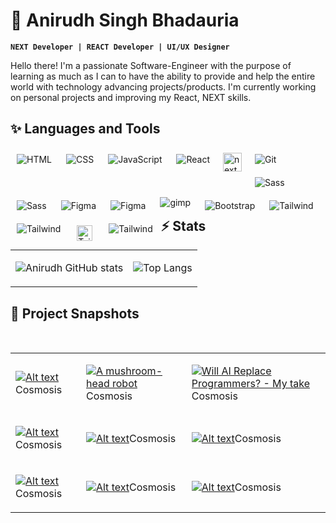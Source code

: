 # 🌃 Anirudh Singh Bhadauria

**`NEXT Developer | REACT Developer | UI/UX Designer`**

Hello there! I'm a passionate Software-Engineer with the purpose of learning as much as I can to have the ability to provide and help the entire world with technology advancing projects/products. I'm currently working on personal projects and improving my React, NEXT skills.

## **✨ Languages and Tools**

<img align="left" alt="HTML" style="padding:10px;" src="https://img.icons8.com/color/30/null/html-5--v1.png" />

<img align="left" alt="CSS" style="padding:10px;" src="https://img.icons8.com/fluency/30/null/css3.png" />

<img align="left" alt="JavaScript" style="padding:10px;" src="https://img.icons8.com/color/30/null/javascript--v1.png" />

<img align="left" alt="React" style="padding:10px;" src="https://img.icons8.com/color/30/null/react-native.png" />

<img align="left" alt="next" width='30px' style="padding:8px;" src="https://firebasestorage.googleapis.com/v0/b/everything-shivpuri-c7a4f.appspot.com/o/next.png?alt=media&token=c96879a5-d28a-4a2d-85b4-fdcb5f95d20c" />

<img align="left" alt="Git" style="padding:10px;" src="https://img.icons8.com/color/30/null/git.png" />

<img align="left" alt="Sass" style="padding:10px;" src="https://img.icons8.com/color-glass/30/null/github--v1.png" />

<img align="left" alt="Sass" style="padding:10px;" src="https://img.icons8.com/color/30/null/sass.png" />

<img align="left" alt="Figma" style="padding:10px;" src="https://img.icons8.com/fluency/28/null/figma.png" />

<img align="left" alt="Figma" style="padding:10px;" src="https://img.icons8.com/color-glass/30/null/behance.png" />

<img align="left" alt="gimp" style="padding:5px 10px;" src="https://img.icons8.com/doodle/40/null/gimp.png" />

<img align="left" alt="Bootstrap" style="padding:10px;" src="https://img.icons8.com/color/30/null/bootstrap.png" />

<img align="left" alt="Tailwind" style="padding:10px;" src="https://img.icons8.com/color/30/null/tailwindcss.png" />

<img align="left" alt="Tailwind" style="padding:10px;" src="https://img.icons8.com/color/30/null/replit.png" />

<img align="left" alt="Tailwind" width='25px' style="padding:13px;" src="https://firebasestorage.googleapis.com/v0/b/everything-shivpuri-c7a4f.appspot.com/o/vecel.png?alt=media&token=321dd0a9-5e6d-4427-8881-fc995d5c1188" />

<img align="left" alt="Tailwind" style="padding:10px;" src="https://img.icons8.com/color/30/null/firebase.png" />
<br/>
<br/>

## **⚡ Stats**

<table border="0" width='100%'>
 <tr>
<td>

![Anirudh GitHub stats](https://github-readme-stats.vercel.app/api?username=AnirudhSinghBhadauria&&hide=contribs&show_icons=true&theme=vision-friendly-dark&hide_border=true)

</td>
<td>

![Top Langs](https://github-readme-stats.vercel.app/api/top-langs/?username=AnirudhSinghBhadauria&hide=html&layout=compact&langs_count=6&theme=vision-friendly-dark&hide_border=true)

</td>
 </tr>
</table>

## **🧨 Project Snapshots**

<table border="0" width='100%'>
 <tr>
<td>

[![Alt text](https://mir-s3-cdn-cf.behance.net/project_modules/1400/03d011164756167.63fc8433e94b4.png 'Cosmosis')](https://digitalocean.com)Cosmosis

</td>
<td>

[![A mushroom-head robot](https://mir-s3-cdn-cf.behance.net/project_modules/1400/03d011164756167.63fc8433e94b4.png 'Codey the Codecademy mascot')](https://codecademy.com)Cosmosis

</td>
<td>

[![Will AI Replace Programmers? - My take](https://mir-s3-cdn-cf.behance.net/project_modules/1400/03d011164756167.63fc8433e94b4.png)](https://www.youtube.com/watch?v=9vjZ2LoerRw)
Cosmosis

</td>
</tr>

 <tr>
<td>

[![Alt text](https://mir-s3-cdn-cf.behance.net/project_modules/1400/03d011164756167.63fc8433e94b4.png 'Cosmosis')](https://digitalocean.com)Cosmosis

</td>
<td>

[![Alt text](https://mir-s3-cdn-cf.behance.net/project_modules/1400/03d011164756167.63fc8433e94b4.png 'Cosmosis')](https://digitalocean.com)Cosmosis

</td>
<td>

[![Alt text](https://mir-s3-cdn-cf.behance.net/project_modules/1400/03d011164756167.63fc8433e94b4.png 'Cosmosis')](https://digitalocean.com)Cosmosis

</td>
 </tr>
<br />
 <tr>
<td>

[![Alt text](https://mir-s3-cdn-cf.behance.net/project_modules/1400/03d011164756167.63fc8433e94b4.png 'Cosmosis')](https://digitalocean.com)Cosmosis

</td>
<td>

[![Alt text](https://mir-s3-cdn-cf.behance.net/project_modules/1400/03d011164756167.63fc8433e94b4.png 'Cosmosis')](https://digitalocean.com)Cosmosis

</td>
<td>

[![Alt text](https://mir-s3-cdn-cf.behance.net/project_modules/1400/03d011164756167.63fc8433e94b4.png 'Cosmosis')](https://digitalocean.com)Cosmosis

</td>
 </tr>

</table>
